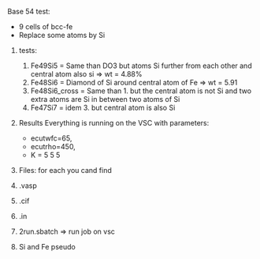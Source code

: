 Base 54 test:
- 9 cells of bcc-fe
- Replace some atoms by Si

1. tests:

    1. Fe49Si5 = Same than DO3 but atoms Si further from each other and central atom also si => wt = 4.88%
    2. Fe48Si6 = Diamond of Si around central atom of Fe => wt = 5.91
    3. Fe48Si6_cross = Same than 1. but the central atom is not Si and two extra atoms are Si in between two atoms of Si
    4. Fe47Si7 = idem 3. but central atom is also Si


2. Results
Everything is running on the VSC with parameters:
    * ecutwfc=65,
    * ecutrho=450,
    * K = 5 5 5
    
3. Files: for each you cand find
  1. .vasp
  2. .cif
  3. .in
  4. 2run.sbatch => run job on vsc
  5. Si and Fe pseudo
  
